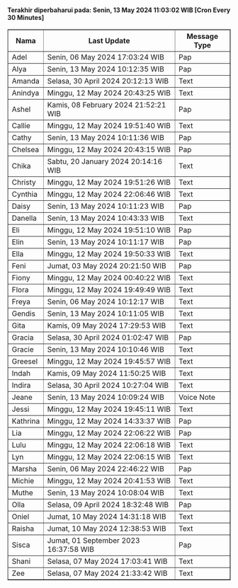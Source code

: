 #### Terakhir diperbaharui pada: Senin, 13 May 2024 11:03:02 WIB [Cron Every 30 Minutes]

<table border='1'><tr><th>Nama</th><th>Last Update</th><th>Message Type</th></tr><tr><td>Adel</td><td>Senin, 06 May 2024 17:03:24 WIB</td><td>Pap</td></tr><tr><td>Alya</td><td>Senin, 13 May 2024 10:12:35 WIB</td><td>Pap</td></tr><tr><td>Amanda</td><td>Selasa, 30 April 2024 20:12:13 WIB</td><td>Text</td></tr><tr><td>Anindya</td><td>Minggu, 12 May 2024 20:43:25 WIB</td><td>Text</td></tr><tr><td>Ashel</td><td>Kamis, 08 February 2024 21:52:21 WIB</td><td>Pap</td></tr><tr><td>Callie</td><td>Minggu, 12 May 2024 19:51:40 WIB</td><td>Text</td></tr><tr><td>Cathy</td><td>Senin, 13 May 2024 10:11:36 WIB</td><td>Pap</td></tr><tr><td>Chelsea</td><td>Minggu, 12 May 2024 20:43:15 WIB</td><td>Pap</td></tr><tr><td>Chika</td><td>Sabtu, 20 January 2024 20:14:16 WIB</td><td>Text</td></tr><tr><td>Christy</td><td>Minggu, 12 May 2024 19:51:26 WIB</td><td>Text</td></tr><tr><td>Cynthia</td><td>Minggu, 12 May 2024 22:06:46 WIB</td><td>Text</td></tr><tr><td>Daisy</td><td>Senin, 13 May 2024 10:11:23 WIB</td><td>Pap</td></tr><tr><td>Danella</td><td>Senin, 13 May 2024 10:43:33 WIB</td><td>Text</td></tr><tr><td>Eli</td><td>Minggu, 12 May 2024 19:51:10 WIB</td><td>Pap</td></tr><tr><td>Elin</td><td>Senin, 13 May 2024 10:11:17 WIB</td><td>Pap</td></tr><tr><td>Ella</td><td>Minggu, 12 May 2024 19:50:33 WIB</td><td>Text</td></tr><tr><td>Feni</td><td>Jumat, 03 May 2024 20:21:50 WIB</td><td>Pap</td></tr><tr><td>Fiony</td><td>Minggu, 12 May 2024 00:40:22 WIB</td><td>Text</td></tr><tr><td>Flora</td><td>Minggu, 12 May 2024 19:49:49 WIB</td><td>Text</td></tr><tr><td>Freya</td><td>Senin, 06 May 2024 10:12:17 WIB</td><td>Text</td></tr><tr><td>Gendis</td><td>Senin, 13 May 2024 10:11:05 WIB</td><td>Text</td></tr><tr><td>Gita</td><td>Kamis, 09 May 2024 17:29:53 WIB</td><td>Text</td></tr><tr><td>Gracia</td><td>Selasa, 30 April 2024 01:02:47 WIB</td><td>Pap</td></tr><tr><td>Gracie</td><td>Senin, 13 May 2024 10:10:46 WIB</td><td>Text</td></tr><tr><td>Greesel</td><td>Minggu, 12 May 2024 19:45:57 WIB</td><td>Text</td></tr><tr><td>Indah</td><td>Kamis, 09 May 2024 11:50:25 WIB</td><td>Text</td></tr><tr><td>Indira</td><td>Selasa, 30 April 2024 10:27:04 WIB</td><td>Text</td></tr><tr><td>Jeane</td><td>Senin, 13 May 2024 10:09:24 WIB</td><td>Voice Note</td></tr><tr><td>Jessi</td><td>Minggu, 12 May 2024 19:45:11 WIB</td><td>Text</td></tr><tr><td>Kathrina</td><td>Minggu, 12 May 2024 14:33:37 WIB</td><td>Pap</td></tr><tr><td>Lia</td><td>Minggu, 12 May 2024 22:06:22 WIB</td><td>Pap</td></tr><tr><td>Lulu</td><td>Minggu, 12 May 2024 22:06:18 WIB</td><td>Text</td></tr><tr><td>Lyn</td><td>Minggu, 12 May 2024 22:06:15 WIB</td><td>Text</td></tr><tr><td>Marsha</td><td>Senin, 06 May 2024 22:46:22 WIB</td><td>Pap</td></tr><tr><td>Michie</td><td>Minggu, 12 May 2024 20:41:53 WIB</td><td>Text</td></tr><tr><td>Muthe</td><td>Senin, 13 May 2024 10:08:04 WIB</td><td>Text</td></tr><tr><td>Olla</td><td>Selasa, 09 April 2024 18:32:48 WIB</td><td>Pap</td></tr><tr><td>Oniel</td><td>Jumat, 10 May 2024 14:31:18 WIB</td><td>Text</td></tr><tr><td>Raisha</td><td>Jumat, 10 May 2024 12:38:53 WIB</td><td>Text</td></tr><tr><td>Sisca</td><td>Jumat, 01 September 2023 16:37:58 WIB</td><td>Pap</td></tr><tr><td>Shani</td><td>Selasa, 07 May 2024 17:03:41 WIB</td><td>Text</td></tr><tr><td>Zee</td><td>Selasa, 07 May 2024 21:33:42 WIB</td><td>Text</td></tr></table>